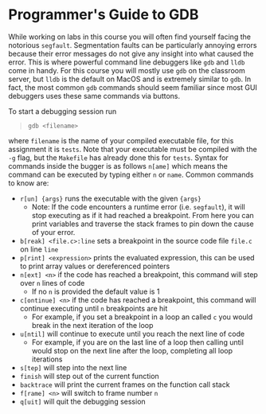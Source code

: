 # Programmer's Guide to GDB

While working on labs in this course you will often find yourself facing the notorious `segfault`. Segmentation faults can be particularly annoying errors because their error messages do not give any insight into what caused the error. This is where powerful command line debuggers like `gdb` and `lldb` come in handy. For this course you will mostly use `gdb` on the classroom server, but `lldb` is the default on MacOS and is extremely similar to `gdb`. In fact, the most common `gdb` commands should seem familiar since most GUI debuggers uses these same commands via buttons.

To start a debugging session run
>`gdb <filename>`

where `filename` is the name of your compiled executable file, for this assignment it is `tests`. Note that your executable must be compiled with the `-g` flag, but the `Makefile` has already done this for `tests`. Syntax for commands inside the bugger is as follows `n[ame]` which means the command can be executed by typing either `n` or `name`. Common commands to know are:

* `r[un] {args}` runs the executable with the given `{args}`
    * Note: If the code encounters a runtime error (i.e. `segfault`), it will stop executing as if it had reached a breakpoint. From here you can print variables and traverse the stack frames to pin down the cause of your error.
* `b[reak] <file.c>:line` sets a breakpoint in the source code file `file.c` on line `line`
* `p[rint] <expression>` prints the evaluated expression, this can be used to print array values or dereferenced pointers
* `n[ext] <n>` if the code has reached a breakpoint, this command will step over `n` lines of code
  * If no `n` is provided the default value is 1
* `c[ontinue] <n>` if the code has reached a breakpoint, this command will continue executing until `n` breakpoints are hit
  * For example, if you set a breakpoint in a loop an called `c` you would break in the next iteration of the loop
* `u[ntil]` will continue to execute until you reach the next line of code
  * For example, if you are on the last line of a loop then calling until would stop on the next line after the loop, completing all loop iterations
* `s[tep]` will step into the next line
* `finish` will step out of the current function
* `backtrace` will print the current frames on the function call stack
* `f[rame] <n>` will switch to frame number `n`
* `q[uit]` will quit the debugging session